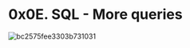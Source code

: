 # 0x0E. SQL - More queries
![bc2575fee3303b731031](https://github.com/Zed-bard/alx-higher_level_programming/assets/132649828/e139af12-4e6e-4c80-9e5f-4951aefb9d1f)
